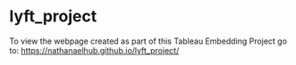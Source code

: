 # lyft_project
To view the webpage created as part of this Tableau Embedding Project go to: https://nathanaelhub.github.io/lyft_project/
